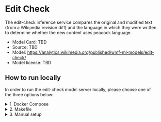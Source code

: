# Edit Check

The edit-check inference service compares the original and modified text (from a Wikipedia revision diff) and the language in which they were written to determine whether the new content uses peacock language.

* Model Card: TBD
* Source: TBD
* Model: https://analytics.wikimedia.org/published/wmf-ml-models/edit-check/
* Model license: TBD


## How to run locally

In order to run the edit-check model server locally, please choose one of the three options below:

<details>
<summary>1. Docker Compose</summary>

### 1.1. Download model
Download the model files from the link below and place them in the same directory named PATH_TO_MODEL_DIR.
https://analytics.wikimedia.org/published/wmf-ml-models/edit-check/

Now our PATH_TO_MODEL_DIR directory contains the data files and has the following structure:
```console
PATH_TO_MODEL_DIR
└── edit-check
    └── peacock
        ├── config.json
        ├── model.safetensors
        ├── optimizer.pt
        ├── rng_state.pth
        ├── scheduler.pt
        ├── special_tokens_map.json
        ├── tokenizer.json
        ├── tokenizer_config.json
        ├── trainer_state.json
        ├── training_args.bin
        └── vocab.txt
```

Add PATH_TO_MODEL_DIR to a `.env` file, as shown below:
```console
echo 'PATH_TO_EDIT_CHECK_MODEL=/full/path/to/model/dir' > .env
```

### 1.2. Build image
```console
docker compose build edit-check
```
This process will build an edit-check image with all dependencies installed.

### 1.3. Run container
```console
docker compose up edit-check
```
This will run the container that hosts the model-server.

### 1.4. Query
On the second terminal query the isvc using:
```console
curl -s localhost:8080/v1/models/edit-check-staging:predict -X POST -d '{"instances": [{"lang": "en", "check_type": "peacock", "original_text": "original text example original", "modified_text": "modified text example with hype"}]}' -i -H "Content-type: application/json"
```

</details>
<details>
<summary>2. Makefile</summary>

### 2.1. Build
In the first terminal run:
```console
make edit-check
```
This build process will set up: a Python venv, install dependencies, download data file(s), and run the server.

### 2.2. Query
On the second terminal query the isvc using:
```console
curl -s localhost:8080/v1/models/edit-check:predict -X POST -d '{"instances": [{"lang": "en", "check_type": "peacock", "original_text": "original text example original", "modified_text": "modified text example with hype"}]}' -i -H "Content-type: application/json"
```

### 2.3. Remove
If you would like to remove the setup run:
```console
MODEL_TYPE=edit-check make clean
```
</details>
<details>
<summary>3. Manual setup</summary>

### 3.1. Build Python venv and install dependencies
First add the top level directory of the repo to the PYTHONPATH:
```console
export PYTHONPATH=$PYTHONPATH:.
```

Create a virtual environment and install the dependencies using:
```console
python3 -m venv .venv
source .venv/bin/activate
pip install -r src/models/edit_check/model_server/requirements.txt
pip install torch==2.5.1 --extra-index-url https://download.pytorch.org/whl/cpu
```

### 3.2. Download model file(s)
Download the model files from the link below and place them in the same directory named PATH_TO_MODEL_DIR.
https://analytics.wikimedia.org/published/wmf-ml-models/edit-check/

Now our PATH_TO_MODEL_DIR directory contains the data files and has the following structure:
```console
PATH_TO_MODEL_DIR
└── edit-check
    └── peacock
        ├── config.json
        ├── model.safetensors
        ├── optimizer.pt
        ├── rng_state.pth
        ├── scheduler.pt
        ├── special_tokens_map.json
        ├── tokenizer.json
        ├── tokenizer_config.json
        ├── trainer_state.json
        ├── training_args.bin
        └── vocab.txt
```

### 3.3. Run the server
We can run the server locally with:
```console
MODEL_NAME=edit-check MODEL_PATH=PATH_TO_MODEL_DIR python3 src/models/edit_check/model_server/model.py
```

On a separate terminal we can make a request to the server with:
```console
curl -s localhost:8080/v1/models/edit-check:predict -X POST -d '{"instances": [{"lang": "en", "check_type": "peacock", "original_text": "original text example original", "modified_text": "modified text example with hype"}]}' -i -H "Content-type: application/json"
```
</details>